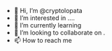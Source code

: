 - 👋 Hi, I’m @cryptolopata
- 👀 I’m interested in ....
- 🌱 I’m currently learning 
- 💞️ I’m looking to collaborate on .
- 📫 How to reach me
